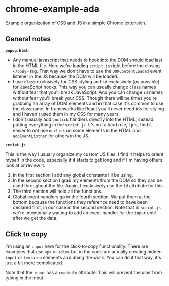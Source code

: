 # chrome-example-ada

Example organization of CSS and JS in a simple Chrome extension.

## General notes

**`popup.html`**

- Any manual javascript that needs to hook into the DOM should load last in the HTML file. Here we're loading `script.js` right before the closing `</body>` tag. That way we don't have to use the `DOMContentLoaded` event listener in the JS because the DOM will be loaded.
- I use `class` exclusively for CSS styling and `id` exclusively (as possible) for JavaScript hooks. This way you can usually change `class` names without fear that you'll break JavaScript. And you can change `id` names without fear you'll break your CSS. Though there will be times you're grabbing an array of DOM elements and in that case it's common to use the classname. In frameworks like React you'll never need ids for styling and I haven't used them in my CSS for many years.
- I don't usually add `onclick` handlers directly into the HTML, instead putting everything in the `script.js`. It's not a hard rule, I just find it easier to not use `onclick` on some elements in the HTML and `addEventListner` for others in the JS.

**`script.js`**

This is the way I usually organize my custom JS files. I find it helps to orient myself in the code, especially if it starts to get long and if I'm having others look at or review it.

1. In the first section I add any global constants I'll be using.
2. In the second section I grab my elements from the DOM so they can be used throughout the file. Again, I exclusively use the `id` attribute for this.
3. The third section will hold all the functions.
4. Global event handlers go in the fourth section. We put them at the bottom because the functions they reference need to have been declared first, in our case in the second section. Note that in `script.js` we're intentionally waiting to add an event handler for the `input` until after we get the data.

## Click to copy

I'm using an `input` here for the click-to-copy functionality. There are examples that use `<p>` or `<div>` but in the code are actually creating hidden `input` or `textarea` elements and doing the work. You can do it that way, it's just a bit more complicated.

Note that the `input` has a `readonly` attribute. This will prevent the user from typing in the input.
